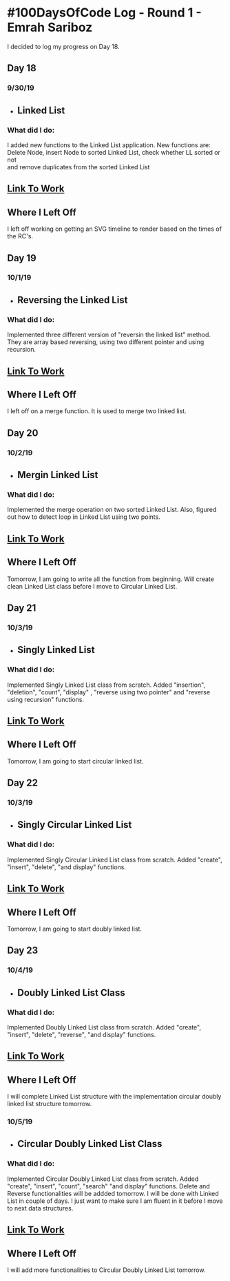 # #100DaysOfCode Log - Round 1 - Emrah Sariboz

I decided to log my progress on Day 18.

## Day 18
### 9/30/19

- ## Linked List
### What did I do: 
  I added new functions to the Linked List application. New functions are: Delete Node, insert Node to sorted Linked List, check whether LL sorted or not  
  and remove duplicates from the sorted Linked List  
## [Link To Work](https://github.com/emrahsariboz/Cpp-Projects/tree/master/Data%20Structures%20C%2B%2B/Linked%20List)

  
## Where I Left Off
  I left off working on getting an SVG timeline to render based on the times of the RC's.




## Day 19

### 10/1/19


- ## Reversing the Linked List
### What did I do: 
  Implemented three different version of "reversin the linked list" method. 
They are array based reversing, using two different pointer 
  and using recursion.

## [Link To Work](https://github.com/emrahsariboz/Cpp-Projects/tree/master/Data%20Structures%20C%2B%2B/Linked%20List)

  

## Where I Left Off
  I left off on a merge function. It is used to merge two linked list.




## Day 20

### 10/2/19


- ## Mergin Linked List
### What did I do: 
  Implemented the merge operation on two sorted Linked List. Also, figured out how to detect loop in Linked List using two points.

## [Link To Work](https://github.com/emrahsariboz/Cpp-Projects/tree/master/Data%20Structures%20C%2B%2B/Linked%20List)

  

## Where I Left Off
  Tomorrow, I am going to write all the function from beginning. Will create clean Linked List class before I move to Circular Linked List.
  
  
## Day 21

### 10/3/19


- ## Singly Linked List
### What did I do: 
  Implemented Singly Linked List class from scratch. Added "insertion", "deletion", "count", "display" , "reverse using two pointer" and "reverse using recursion" functions.

## [Link To Work](https://github.com/emrahsariboz/Cpp-Projects/tree/master/100DaysOfCode/Data%20Structures%20C%2B%2B/LinkedList%20Complete%20Class)

  

## Where I Left Off
  Tomorrow, I am going to start circular linked list.



## Day 22

### 10/3/19


- ## Singly Circular Linked List
### What did I do: 
  Implemented Singly Circular Linked List class from scratch. Added "create", "insert", "delete", "and display" functions. 

## [Link To Work](https://github.com/emrahsariboz/Cpp-Projects/tree/master/100DaysOfCode/Data%20Structures%20C%2B%2B/Circular%20Singly%20Linked%20List)

  

## Where I Left Off
  Tomorrow, I am going to start doubly linked list.
  
  
## Day 23

### 10/4/19


- ## Doubly Linked List Class
### What did I do: 
  Implemented Doubly  Linked List class from scratch. Added "create", "insert", "delete", "reverse", "and display" functions. 

## [Link To Work](https://github.com/emrahsariboz/Cpp-Projects/tree/master/100DaysOfCode/Data%20Structures%20C%2B%2B/Doubly%20Linked%20List)

  

## Where I Left Off
  I will complete Linked List structure with the implementation circular doubly linked list structure tomorrow.
  
  
### 10/5/19


- ## Circular Doubly Linked List Class
### What did I do: 
  Implemented Circular Doubly  Linked List class from scratch. Added "create", "insert", "count", "search" "and display" functions.
  Delete and Reverse functionalities will be addded tomorrow. I will be done with Linked List in couple of days. I just want to make
  sure I am fluent in it before I move to next data structures.

## [Link To Work](https://github.com/emrahsariboz/Cpp-Projects/tree/master/100DaysOfCode/Data%20Structures%20C%2B%2B/Doubly%20Linked%20List)

  

## Where I Left Off
  I will add more functionalities to Circular Doubly Linked List tomorrow.